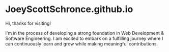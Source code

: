 # JoeyScottSchronce.github.io

Hi, thanks for visiting!

I'm in the process of developing a strong foundation in Web Development & Software Engineering. I am excited to embark on a fulfilling journey where I can continuously learn and grow while making meaningful contributions.
